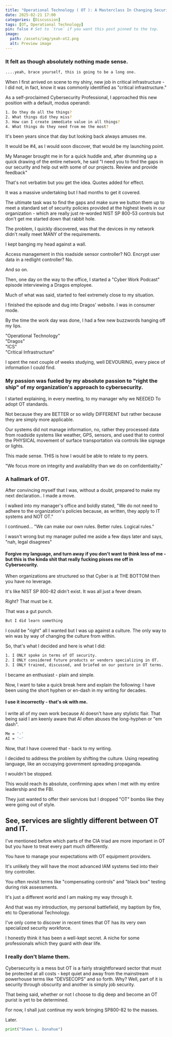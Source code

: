 ```yaml
---
title: "Operational Technology ( OT ): A Masterclass In Changing Security Culture From Within."
date: 2025-02-21 17:00
categories: [Discussion]
tags: [OT, Operational Technology]
pin: false # Set to `true` if you want this post pinned to the top.
image:
  path: /assets/img/yeah-ot2.png
  alt: Preview image
---
```


### It felt as though absolutely nothing made sense.
```bash
....yeah, brace yourself, this is going to be a long one.
```

When I first arrived on scene to my shiny, new job in critical infrastructure - I did not, in fact, know it was commonly identified as "critical infrastructure."

As a self-proclaimed Cybersecurity Professional, I approached this new position with a default, modus operandi:

```bash
1. Do they do all the things?
2. What things did they miss?
3. How can I create immediate value in all things?
4. What things do they need from me the most?
```
It's been years since that day but looking back always amuses me. 

It would be #4, as I would soon discover, that would be my launching point. 

My Manager brought me in for a quick huddle and, after drumming up a quick drawing of the entire network, he said "I need you to find the gaps in our security and help out with some of our projects. Review and provide feedback"

That's not verbatim but you get the idea. Quotes added for effect. 

It was a massive undertaking but I had months to get it covered. 

The ultimate task was to find the gaps and make sure we button them up to meet a standard set of security policies provided at the highest levels in our organization - which are really just re-worded NIST SP 800-53 controls but don't get me started down that rabbit hole. 

The problem, I quickly discovered, was that the devices in my network didn't really meet MANY of the requirements.

I kept banging my head against a wall. 

Access management in this roadside sensor controller? NO.
Encrypt user data in a redlight controller? No. 

And so on. 

Then, one day on the way to the office, I started a "Cyber Work Podcast" episode interviewing a Dragos employee. 

Much of what was said, started to feel extremely close to my situation.

I finished the episode and dug into Dragos' website. I was in consumer mode. 

By the time the work day was done, I had a few new buzzwords hanging off my lips. 

"Operational Technology"<br>
"Dragos"<br>
"ICS"<br>
"Critical Infrastructure"

I spent the next couple of weeks studying, well DEVOURING, every piece of information I could find. 

### My passion was fueled by my absolute passion to "right the ship" of my organization's approach to cybersecurity. 

I started explaining, in every meeting, to my manager why we NEEDED To adopt OT standards. 

Not because they are BETTER or so wildly DIFFERENT but rather because they are simply more applicable. 

Our systems did not manage information, no, rather they processed data from roadside systems like weather, GPS, sensors, and used that to control the PHYSICAL movement of surface transportation via controls like signage or lights.

This made sense. THIS is how I would be able to relate to my peers. 

"We focus more on integrity and availability than we do on confidentiality."

### A hallmark of OT. 

After convincing myself that I was, without a doubt, prepared to make my next declaration.. I made a move. 

I walked into my manager's office and boldly stated, "We do not need to adhere to the organization's policies because, as written, they apply to IT systems and NOT OT."

I continued... 
"We can make our own rules. Better rules. Logical rules."

I wasn't wrong but my manager pulled me aside a few days later and says, "nah, legal disagrees" 

#### Forgive my language, and turn away if you don't want to think less of me - but this is the kinda shit that really fucking pisses me off in Cybersecurity. 

When organizations are structured so that Cyber is at THE BOTTOM then you have no leverage. 

It's like NIST SP 800-82 didn't exist. It was all just a fever dream. 

Right? That must be it.

That was a gut punch.

```bash
But I did learn something
```

I could be "right" all I wanted but I was up against a culture.
The only way to win was by way of changing the culture from within. 

So, that's what I decided and here is what I did:

```bash
1. I ONLY spoke in terms of OT security.
2. I ONLY considered future products or vendors specializing in OT. 
3. I ONLY trained, discussed, and briefed on our posture in OT terms. 
```

I became an enthusiast - plain and simple. 

Now, I want to take a quick break here and explain the following: I have been using the short hyphen or en-dash in my writing for decades. 

#### I use it incorrectly - that's ok with me.

I write all of my own work because AI doesn't have any stylistic flair. 
That being said I am keenly aware that AI often abuses the long-hyphen or "em dash". 

```bash
Me = '-'
AI = '—'
```

Now, that I have covered that - back to my writing. 

I decided to address the problem by shifting the culture. 
Using repeating language, like an occupying government spreading propaganda. 

I wouldn't be stopped.

This would reach its absolute, confirming apex when I met with my entire leadership and the FBI. 

They just wanted to offer their services but I dropped "OT" bombs like they were going out of style. 

## See, services are slightly different between OT and IT. 

I've mentioned before which parts of the CIA triad are more important in OT but you have to treat every part much differently.

You have to manage your expectations with OT equipment providers. 

It's unlikely they will have the most advanced IAM systems tied into their tiny controller. 

You often revisit terms like "compensating controls" and "black box" testing during risk assessments. 

It's just a different world and I am making my way through it. 

And that was my introduction, my personal battlefield, my baptism by fire, etc to Operational Technology. 

I've only come to discover in recent times that OT has its very own specialized security workforce. 

I honestly think it has been a well-kept secret. A niche for some professionals which they guard with dear life. 

### I really don't blame them. 

Cybersecurity is a mess but OT is a fairly straightforward sector that must be protected at all costs - kept quiet and away from the mainstream powerhouse terms like "DEVSECOPS" and so forth. Why? Well, part of it is security through obscurity and another is simply job security. 

That being said, whether or not I choose to dig deep and become an OT purist is yet to be determined. 

For now, I shall just continue my work bringing SP800-82 to the masses.

Later.

```python
print("Shawn L. Donahue")
```



